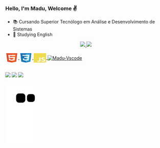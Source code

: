 ### Hello, I'm Madu, Welcome ✌

- 📚 Cursando Superior Tecnólogo em Análise e Desenvolvimento de Sistemas
- 🌱 Studying English
<div align="center">
  <a href="https://github.com/maduparente">
  <img width="48%" src="https://github-readme-stats.vercel.app/api?username=maduparente&show_icons=true&theme=dracula&include_all_commits=true&count_private=true"/>
  <img width="48%" src="https://github-readme-stats.vercel.app/api/top-langs/?username=maduparente&layout=compact&langs_count=7&theme=dracula"/>
</div>
  
<div style="display: inline_block"><br>
  <img align="center" alt="Madu-HTML" height="30" width="40" src="https://raw.githubusercontent.com/devicons/devicon/master/icons/html5/html5-original.svg">
  <img align="center" alt="Madu-CSS" height="30" width="40" src="https://raw.githubusercontent.com/devicons/devicon/master/icons/css3/css3-original.svg">
  <img align="center" alt="Madu-Js" height="30" width="40" src="https://raw.githubusercontent.com/devicons/devicon/master/icons/javascript/javascript-plain.svg">
  <img align="center" alt="Madu-Vscode" height="30" width="40" src="https://cdn.jsdelivr.net/gh/devicons/devicon/icons/vscode/vscode-original.svg">
</div>
  
  ##
 
<div> 
  <a href="https://instagram.com/maduandradee_" target="_blank"><img src="https://img.shields.io/badge/-Instagram-%23E4405F?style=for-the-badge&logo=instagram&logoColor=white" target="_blank"></a>
    <a href="https://www.linkedin.com/in/maria-eduarda-andrade-884988221/" target="_blank"><img src="https://img.shields.io/badge/-LinkedIn-%230077B5?style=for-the-badge&logo=linkedin&logoColor=white" target="_blank"></a>
 <a href="mailto:maduandradee1@gmail.com" target="_blank"><img src="https://img.shields.io/badge/Gmail-D14836?style=for-the-badge&logo=gmail&logoColor=white" target="_blank"></a>
</div>

  [![Snake animation](https://github.com/maduparente/maduparente/blob/output/github-contribution-grid-snake.svg)](https://github.com/maduparente)
